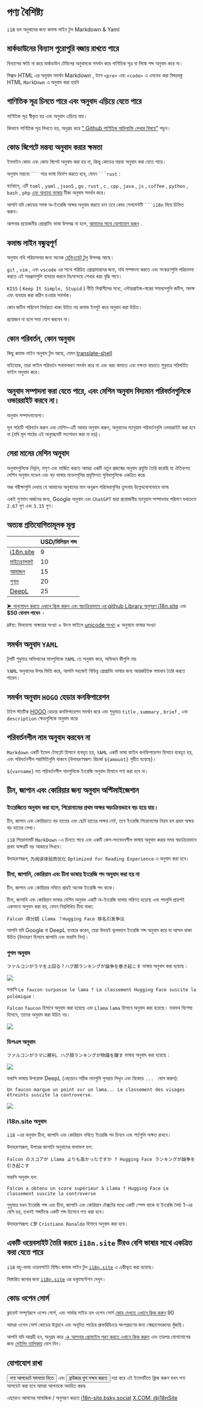 # পণ্য বৈশিষ্ট্য

`i18` হল অনুবাদের জন্য কমান্ড লাইন টুল Markdown & Yaml

## মার্কডাউনের বিন্যাস পুরোপুরি বজায় রাখতে পারে

বিন্যাসের ক্ষতি না করে মার্কডাউন টেবিলের অনুবাদকে সমর্থন করে গাণিতিক সূত্র বা লিঙ্কে শব্দ অনুবাদ করে না।

মিক্সড HTML এর অনুবাদ সমর্থন Markdown , ট্যাগ `<pre>` এবং `<code>` এ এমবেড করা বিষয়বস্তু HTML `MarkDown` এ অনুবাদ করা হয়নি

## গাণিতিক সূত্র চিনতে পারে এবং অনুবাদ এড়িয়ে যেতে পারে

গাণিতিক সূত্র স্বীকৃত হয় এবং অনুবাদ এড়িয়ে যায়।

কিভাবে গাণিতিক সূত্র লিখতে হয়, অনুগ্রহ করে [" Github গাণিতিক অভিব্যক্তি লেখার বিষয়ে"](https://docs.github.com/get-started/writing-on-github/working-with-advanced-formatting/writing-mathematical-expressions#about-writing-mathematical-expressions) পড়ুন।

## কোড স্নিপেটে মন্তব্য অনুবাদ করার ক্ষমতা

ইনলাইন কোড এবং কোড স্নিপেট অনুবাদ করা হয় না, কিন্তু কোডের মন্তব্য অনুবাদ করা যেতে পারে।

অনুবাদ মন্তব্যে ` ``` ` পরে ভাষা নির্দেশ করতে হবে, যেমন ` ```rust ` :

বর্তমানে, এটি `toml` , `yaml` , `json5` , `go` , `rust` , `c` , `cpp` , `java` , `js` , `coffee` , `python` , `bash` , `php` [এবং অন্যান্য ভাষায়](https://github.com/i18n-site/rust/blob/main/getc/src/style.rs#L14) টীকা অনুবাদ সমর্থন করে।

আপনি যদি কোডের সমস্ত অ-ইংরেজি অক্ষর অনুবাদ করতে চান তবে কোড সেগমেন্টটি ` ```i18n ` দিয়ে চিহ্নিত করুন।

আপনার প্রয়োজনীয় প্রোগ্রামিং ভাষা উপলব্ধ না হলে, [আমাদের সাথে যোগাযোগ করুন](https://groups.google.com/g/i18n-site) .

## কমান্ড লাইন বন্ধুত্বপূর্ণ

অনুবাদ নথি পরিচালনার জন্য অনেক [হেভিওয়েট টুল](https://www.capterra.com/translation-management-software) উপলব্ধ আছে।

`git` , `vim` , এবং `vscode` এর সাথে পরিচিত প্রোগ্রামারদের জন্য, নথি সম্পাদনা করতে এবং সংস্করণগুলি পরিচালনা করতে এই সরঞ্জামগুলি ব্যবহার করলে নিঃসন্দেহে শেখার খরচ বৃদ্ধি পাবে।

`KISS` ( `Keep It Simple, Stupid` ) নীতি বিশ্বাসীদের মধ্যে, এন্টারপ্রাইজ-স্তরের সমাধানগুলি জটিল, অদক্ষ এবং ব্যবহার করা কঠিন হওয়ার সমার্থক।

কোন জটিল পরিবেশ নির্ভরতা থাকা উচিত নয় কমান্ড ইনপুট করে অনুবাদ করা উচিত।

প্রয়োজন না হলে সত্তা যোগ করবেন না।

## কোন পরিবর্তন, কোন অনুবাদ

কিছু কমান্ড লাইন অনুবাদ টুল আছে, যেমন [translate-shell](https://github.com/soimort/translate-shell)

যাইহোক, তারা ফাইল পরিবর্তন সনাক্তকরণ সমর্থন করে না এবং খরচ কমাতে এবং দক্ষতা বাড়াতে শুধুমাত্র পরিবর্তিত ফাইল অনুবাদ করে।

## অনুবাদ সম্পাদনা করা যেতে পারে, এবং মেশিন অনুবাদ বিদ্যমান পরিবর্তনগুলিকে ওভাররাইট করবে না।

অনুবাদ সম্পাদনাযোগ্য।

মূল পাঠ্যটি পরিবর্তন করুন এবং মেশিন-এটি আবার অনুবাদ করুন, অনুবাদের ম্যানুয়াল পরিবর্তনগুলি ওভাররাইট করা হবে না (যদি মূল পাঠের এই অনুচ্ছেদটি সংশোধন করা না হয়)।

## সেরা মানের মেশিন অনুবাদ

অনুবাদগুলিকে নির্ভুল, মসৃণ এবং মার্জিত করতে আমরা একটি নতুন প্রজন্মের অনুবাদ প্রযুক্তি তৈরি করেছি যা ঐতিহ্যগত মেশিন অনুবাদ মডেল এবং বড় ভাষার মডেলগুলির প্রযুক্তিগত সুবিধাগুলিকে একত্রিত করে৷

অন্ধ পরীক্ষাগুলি দেখায় যে আমাদের অনুবাদের মান অনুরূপ পরিষেবাগুলির তুলনায় উল্লেখযোগ্যভাবে ভাল৷

একই গুণমান অর্জনের জন্য, Google অনুবাদ এবং `ChatGPT` দ্বারা প্রয়োজনীয় ম্যানুয়াল সম্পাদনার পরিমাণ যথাক্রমে `2.67` গুণ এবং `3.15` গুণ।

## <a rel=id href="#price" id="price"></a> অত্যন্ত প্রতিযোগিতামূলক মূল্য

|                                                                                   | USD/মিলিয়ন শব্দ |
| --------------------------------------------------------------------------------- | ------------- |
| [i18n.site](https://i18n.site)                                                    | 9             |
| [মাইক্রোসফট](https://azure.microsoft.com/pricing/details/cognitive-services/translator) | 10            |
| [আমাজন](https://aws.amazon.com/translate/pricing)                                | 15            |
| [গুগল](https://cloud.google.com/translate/pricing)                                | 20            |
| [DeepL](https://www.deepl.com/zh/pro#developer)                                  | 25            |

[➤ অনুমোদন করতে এখানে ক্লিক করুন এবং স্বয়ংক্রিয়ভাবে এর github Library অনুসরণ i18n.site](https://github.com/login/oauth/authorize?client_id=Ov23liuGAmK0plc9FgB3&amp;scope=user:email,user:follow,public_repo) এবং **$50 বোনাস পাবেন** ।

দ্রষ্টব্য: বিলযোগ্য অক্ষরের সংখ্যা = উৎস ফাইলে [unicode সংখ্যা](https://en.wikipedia.org/wiki/Unicode) × অনুবাদে ভাষার সংখ্যা

## সমর্থন অনুবাদ `YAML`

টুলটি শুধুমাত্র অভিধানের মানগুলিকে `YAML` তে অনুবাদ করে, অভিধান কীগুলি নয়৷

`YAML` অনুবাদের উপর ভিত্তি করে, আপনি সহজেই বিভিন্ন প্রোগ্রামিং ভাষার জন্য আন্তর্জাতিক সমাধান তৈরি করতে পারেন।

## সমর্থন অনুবাদ `HOGO` হেডার কনফিগারেশন

টাইপ স্ট্যাটিক [HOGO](https://github.com/gohugoio/hugo) হেডার কনফিগারেশন সমর্থন করে এবং শুধুমাত্র `title` , `summary` , `brief` , এবং `description` ক্ষেত্রগুলিকে অনুবাদ করে৷

## পরিবর্তনশীল নাম অনুবাদ করবেন না

`Markdown` একটি ইমেল টেমপ্লেট হিসাবে ব্যবহৃত হয়, `YAML` একটি ভাষা ফাইল কনফিগারেশন হিসাবে ব্যবহৃত হয়, এবং পরিবর্তনশীল পরামিতিগুলি থাকবে (উদাহরণস্বরূপ: রিচার্জ `${amount}` গৃহীত হয়েছে)।

`${varname}` মত পরিবর্তনশীল নামগুলিকে ইংরেজি অনুবাদ হিসাবে গণ্য করা হবে না।

## চীন, জাপান এবং কোরিয়ার জন্য অনুবাদ অপ্টিমাইজেশান

### ইংরেজিতে অনুবাদ করা হলে, শিরোনামের প্রথম অক্ষর স্বয়ংক্রিয়ভাবে বড় হয়ে যায়।

চীন, জাপান এবং কোরিয়াতে বড় হাতের এবং ছোট হাতের অক্ষর নেই, তবে ইংরেজি শিরোনামের নিয়ম হল প্রথম অক্ষর বড় হাতের লেখা।

`i18` শিরোনামটি `MarkDown` -এ চিনতে পারে এবং একটি কেস-সংবেদনশীল ভাষায় অনুবাদ করার সময় স্বয়ংক্রিয়ভাবে প্রথম অক্ষরটি বড় আকারে লিখবে।

উদাহরণস্বরূপ, `为阅读体验而优化` `Optimized for Reading Experience` এ অনুবাদ করা হবে।

### চীনা, জাপানি, কোরিয়ান এবং চীনা ভাষায় ইংরেজি পদ অনুবাদ করা হয় না

চীন, জাপান এবং কোরিয়ার নথিতে প্রায়ই অনেক ইংরেজি পদ থাকে।

চীনা, জাপানি এবং কোরিয়ান ভাষার মেশিন অনুবাদ একটি অ-ইংরেজি ভাষায় পরিণত হয়েছে এবং পদগুলি প্রায়শই একসাথে অনুবাদ করা হয়, যেমন নিম্নলিখিত চীনা বাক্য:

`Falcon 得分超 Llama ？Hugging Face 排名引发争议`

আপনি যদি Google বা DeepL ব্যবহার করেন, তারা উভয়ই ভুলভাবে ইংরেজি শব্দ অনুবাদ করে যা আসল থাকা উচিত (উদাহরণ হিসাবে জাপানি এবং ফরাসি নিন)।

### গুগল অনুবাদ

`ファルコンがラマを上回る？ハグ顔ランキングが論争を巻き起こす` ভাষায় অনুবাদ করা হয়েছে :

![](//p.3ti.site/1720199391.avif)

ফরাসি `Le faucon surpasse le lama ? Le classement Hugging Face suscite la polémique` :

`Falcon` `faucon` হিসাবে অনুবাদ করা হয়েছে এবং `Llama` `lama` হিসাবে অনুবাদ করা হয়েছে। যথাযথ বিশেষ্য হিসাবে, তাদের অনুবাদ করা উচিত নয়।

![](//p.3ti.site/1720199451.avif)

### ডিপএল অনুবাদ

`ファルコンがラマに勝利、ハグ顔ランキングが物議を醸す` ভাষায় অনুবাদ করা হয়েছে :

![](//p.3ti.site/1720199550.avif)

ফরাসি ভাষায় উপরোক্ত DeepL (এছাড়াও সঠিক নামগুলি পুনরায় লিখুন এবং বিজোড় `... ` যোগ করুন):

`Un faucon marque un point sur un lama... Le classement des visages étreints suscite la controverse. `

![](//p.3ti.site/1720199603.avif)

### i18n.site অনুবাদ

`i18` -এর অনুবাদ চীনা, জাপানি এবং কোরিয়ান নথিতে ইংরেজি পদ চিনবে এবং শর্তগুলি অক্ষত রাখবে।

উদাহরণস্বরূপ, উপরের জাপানি অনুবাদের ফলাফল হল:

`Falcon のスコアが Llama よりも高かったですか ? Hugging Face ランキングが論争を引き起こす`

ফরাসি অনুবাদ হল:

`Falcon a obtenu un score supérieur à Llama ? Hugging Face Le classement suscite la controverse`

শুধুমাত্র যখন ইংরেজি শব্দ এবং চীনা, জাপানি এবং কোরিয়ান টেক্সটের মধ্যে একটি স্পেস থাকে বা ইংরেজি দৈর্ঘ্য 1-এর বেশি হয়, তখনই শব্দটিকে একটি শব্দ হিসেবে গণ্য করা হবে।

উদাহরণস্বরূপ: `C罗` `Cristiano Ronaldo` হিসাবে অনুবাদ করা হবে।

## একটি ওয়েবসাইট তৈরি করতে `i18n.site` টিরও বেশি ভাষার সাথে একত্রিত করা যেতে পারে

`i18` বহু-ভাষা ওয়েবসাইট বিল্ডিং কমান্ড লাইন টুল [`i18n.site`](/i18n.site) এ একীভূত করা হয়েছে।

বিস্তারিত জানার জন্য [`i18n.site`](/i18n.site) এর ডকুমেন্টেশন দেখুন।

## কোড ওপেন সোর্স

ক্লায়েন্ট সম্পূর্ণরূপে ওপেন সোর্স, এবং সার্ভার সাইড হল ওপেন সোর্স [কোড দেখতে এখানে ক্লিক করুন](/i18n.site/c/src) 90

আমরা ওপেন সোর্স কোডের উন্নয়নে এবং অনূদিত পাঠ্যের প্রুফরিডিংয়ে অংশগ্রহণের জন্য স্বেচ্ছাসেবকদের খুঁজছি।

আপনি যদি আগ্রহী হন, অনুগ্রহ করে [→ আপনার প্রোফাইল পূরণ করতে এখানে ক্লিক করুন](https://ggl.link/i18n) এবং তারপর যোগাযোগের জন্য [মেইলিং তালিকায়](https://groups.google.com/u/2/g/i18n-site) যোগ দিন।

## যোগাযোগ রাখা

<button onclick="mailsub()">পণ্য আপডেটে সদস্যতা নিতে</button> এবং <button onclick="webpush()">ব্রাউজার পুশ সক্ষম করতে</button> দয়া করে এই ইমেলটিতে ক্লিক করুন যখন পণ্য আপডেট করা হবে আমরা আপনাকে অবহিত করব৷

এছাড়াও আমাদের সামাজিক / অনুসরণ করতে [i18n-site.bsky.social](https://bsky.app/profile/i18n-site.bsky.social) [X.COM: @i18nSite](https://x.com/i18nSite)